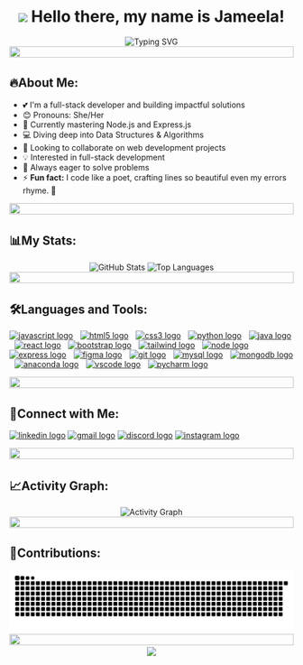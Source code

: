 # <div align="center"><img src="https://media.giphy.com/media/hvRJCLFzcasrR4ia7z/giphy.gif" width="30"> Hello there, my name is Jameela!</div>

<div align="center">
  <img src="https://readme-typing-svg.herokuapp.com?font=Comfortaa&weight=600&size=28&pause=1000&color=008080&center=true&vCenter=true&random=false&width=435&lines=Full-Stack+Developer;AI+Enthusiast;Creative+Coder;Lifelong+Learner" alt="Typing SVG" />
  <br>
  <img src="https://i.imgur.com/dBaSKWF.gif" height="20" width="100%">
</div>

## 🔥About Me:
- 💕 I'm a full-stack developer and building impactful solutions  
- 😊 Pronouns: She/Her  
- 🌱 Currently mastering Node.js and Express.js  
- 💻 Diving deep into Data Structures & Algorithms  
- 🚀 Looking to collaborate on web development projects  
- 💡 Interested in full-stack development
- 🎯 Always eager to solve problems  
- ⚡ <b>Fun fact:</b> I code like a poet, crafting lines so beautiful even my errors rhyme. 🌟


<div align="center">
  <img src="https://i.imgur.com/dBaSKWF.gif" height="20" width="100%">
</div>

###

## 📊My Stats:
<div align="center">
  <img src="https://github-readme-stats.vercel.app/api?username=jameelaaaa&show_icons=true&theme=tokyonight&title_color=008080&icon_color=008080&hide_border=true&count_private=true" height="200" alt="GitHub Stats"/>
  <img src="https://github-readme-stats.vercel.app/api/top-langs/?username=jameelaaaa&theme=tokyonight&title_color=008080&hide_border=true&layout=compact" height="200" width="400" alt="Top Languages"/>
</div>

<div align="center">
  <img src="https://i.imgur.com/dBaSKWF.gif" height="20" width="100%">
</div>

###

<div align="left">

## 🛠️Languages and Tools:
<a href="https://developer.mozilla.org/en-US/docs/Web/JavaScript"><img src="https://skillicons.dev/icons?i=js" height="34" alt="javascript logo"  /></a>
<img width="5" />
<a href="https://developer.mozilla.org/en-US/docs/Web/HTML"><img src="https://skillicons.dev/icons?i=html" height="34" alt="html5 logo"  /></a>
<img width="5" />
<a href="https://developer.mozilla.org/en-US/docs/Web/CSS"><img src="https://skillicons.dev/icons?i=css" height="34" alt="css3 logo"  /></a>
<img width="5" />
<a href="https://www.python.org/doc/"><img src="https://skillicons.dev/icons?i=python" height="34" alt="python logo"  /></a>
<img width="5" />
<a href="https://docs.oracle.com/en/java/"><img src="https://skillicons.dev/icons?i=java" height="34" alt="java logo"  /></a>
<img width="5" />
<a href="https://react.dev/"><img src="https://skillicons.dev/icons?i=react" height="34" alt="react logo"  /></a>
<img width="5" />
<a href="https://getbootstrap.com/docs/5.0/getting-started/introduction/"><img src="https://skillicons.dev/icons?i=bootstrap" height="34" alt="bootstrap logo"  /></a>
<img width="5" />
<a href="https://v2.tailwindcss.com/docs"><img src="https://skillicons.dev/icons?i=tailwind" height="34" alt="tailwind logo"  /></a>
<img width="5" />
<a href="https://nodejs.org/api/all.html"><img src="https://skillicons.dev/icons?i=nodejs" height="34" alt="node logo"  /></a>
<img width="5" />
<a href="https://expressjs.com/en/guide/routing.html"><img src="https://skillicons.dev/icons?i=express" height="34" alt="express logo"  /></a>
<img width="5" />
<a href="https://help.figma.com/hc/en-us"><img src="https://skillicons.dev/icons?i=figma" height="34" alt="figma logo"  /></a>
<img width="5" />
<a href="https://git-scm.com/doc"><img src="https://skillicons.dev/icons?i=git" height="34" alt="git logo"  /></a>
<img width="5" />
<a href="https://dev.mysql.com/doc/"><img src="https://skillicons.dev/icons?i=mysql" height="34" alt="mysql logo"  /></a>
<img width="5" />
<a href="https://www.mongodb.com/docs/"><img src="https://skillicons.dev/icons?i=mongodb" height="34" alt="mongodb logo"  /></a>
<img width="5" />
<a href="https://docs.anaconda.com/"><img src="https://skillicons.dev/icons?i=anaconda" height="34" alt="anaconda logo"  /></a>
<img width="5" />
<a href="https://code.visualstudio.com/Docs"><img src="https://skillicons.dev/icons?i=vscode" height="34" alt="vscode logo"  /></a>
<img width="5" />
<a href="https://www.jetbrains.com/help/pycharm/quick-start-guide.htm"><img src="https://skillicons.dev/icons?i=pycharm" height="34" alt="pycharm logo"  /></a>
</div>

<div align="center">
  <img src="https://i.imgur.com/dBaSKWF.gif" height="20" width="100%">
</div>

###

<div align="left">

## 🤝Connect with Me:
<a href="https://www.linkedin.com/in/jameela-banu-184a6028b/"><img src="https://img.icons8.com/?size=100&id=13930&format=png&color=000000" height="40" alt="linkedin logo"  /></a>
<a href="mailto:jameelaa2303@gmail.com"><img src="https://img.icons8.com/?size=100&id=qyRpAggnV0zH&format=png&color=000000" height="40" alt="gmail logo" /></a>
<a href="https://discord.com/users/1223194933444350063"><img src="https://img.icons8.com/?size=100&id=M725CLW4L7wE&format=png&color=000000" height="40" alt="discord logo"  /></a>
<a href=""><img src="https://img.icons8.com/?size=100&id=Xy10Jcu1L2Su&format=png&color=000000" height="40" alt="instagram logo"  /></a>
</div>

<div align="center">
  <img src="https://i.imgur.com/dBaSKWF.gif" height="20" width="100%">
</div>

###

## <div align="left">📈Activity Graph:</div>

<div align="center">
  <img alt="Activity Graph" src="https://github-readme-activity-graph.vercel.app/graph?username=jameelaaaa&theme=react-dark&color=008080&line=008080&point=008080&hide_border=true" />
</div>

<div align="center">
  <img src="https://i.imgur.com/dBaSKWF.gif" height="20" width="100%">
</div>

## <div align="left">🐍Contributions:</div>

<div align="center">
 <img src="https://raw.githubusercontent.com/jameelaaaa/jameelaaaa/output/snake.svg" alt="Snake animation" />
</div>

<div align="center">
  <img src="https://i.imgur.com/dBaSKWF.gif" height="20" width="100%">
</div>

<div align="center">
  <img src="https://raw.githubusercontent.com/BrunnerLivio/brunnerlivio/master/images/marquee.svg" />
</div>
